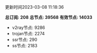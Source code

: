 更新时间2023-03-08 11:18:36

**总订阅: 208**
**总节点: 39568**
**有效节点: 14033**
- v2ray节点: 9286
- trojan节点: 2274
- ssr节点: 290
- ss节点: 2183
